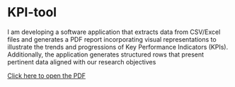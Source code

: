 # KPI-tool

I am developing a software application that extracts data from CSV/Excel files and generates a PDF report incorporating visual representations to illustrate the trends and progressions of Key Performance Indicators (KPIs). Additionally, the application generates structured rows that present pertinent data aligned with our research objectives

[Click here to open the PDF](KPI-tool/Example.pdf)
